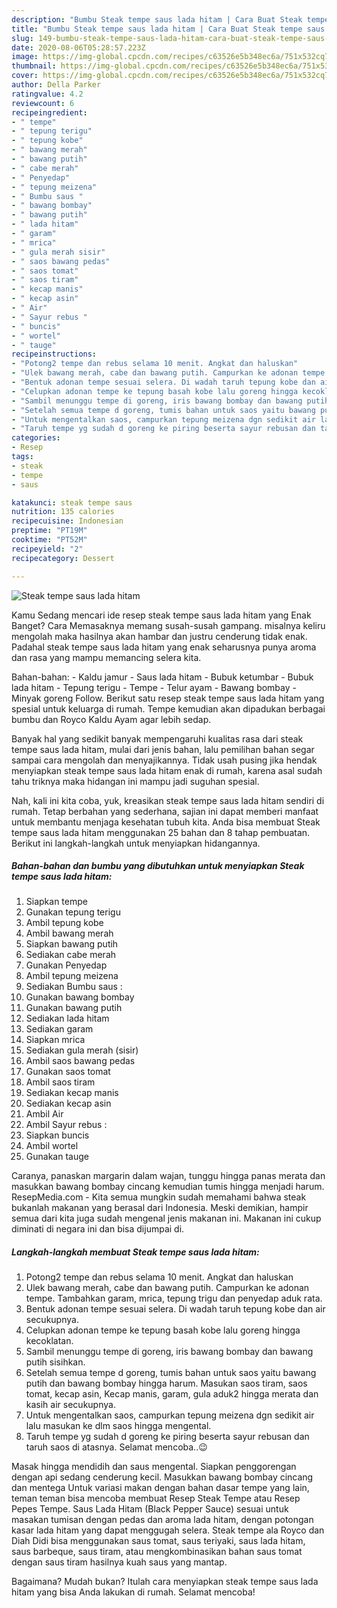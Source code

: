 ```yaml
---
description: "Bumbu Steak tempe saus lada hitam | Cara Buat Steak tempe saus lada hitam Yang Sedap"
title: "Bumbu Steak tempe saus lada hitam | Cara Buat Steak tempe saus lada hitam Yang Sedap"
slug: 149-bumbu-steak-tempe-saus-lada-hitam-cara-buat-steak-tempe-saus-lada-hitam-yang-sedap
date: 2020-08-06T05:28:57.223Z
image: https://img-global.cpcdn.com/recipes/c63526e5b348ec6a/751x532cq70/steak-tempe-saus-lada-hitam-foto-resep-utama.jpg
thumbnail: https://img-global.cpcdn.com/recipes/c63526e5b348ec6a/751x532cq70/steak-tempe-saus-lada-hitam-foto-resep-utama.jpg
cover: https://img-global.cpcdn.com/recipes/c63526e5b348ec6a/751x532cq70/steak-tempe-saus-lada-hitam-foto-resep-utama.jpg
author: Della Parker
ratingvalue: 4.2
reviewcount: 6
recipeingredient:
- " tempe"
- " tepung terigu"
- " tepung kobe"
- " bawang merah"
- " bawang putih"
- " cabe merah"
- " Penyedap"
- " tepung meizena"
- " Bumbu saus "
- " bawang bombay"
- " bawang putih"
- " lada hitam"
- " garam"
- " mrica"
- " gula merah sisir"
- " saos bawang pedas"
- " saos tomat"
- " saos tiram"
- " kecap manis"
- " kecap asin"
- " Air"
- " Sayur rebus "
- " buncis"
- " wortel"
- " tauge"
recipeinstructions:
- "Potong2 tempe dan rebus selama 10 menit. Angkat dan haluskan"
- "Ulek bawang merah, cabe dan bawang putih. Campurkan ke adonan tempe. Tambahkan garam, mrica, tepung trigu dan penyedap aduk rata."
- "Bentuk adonan tempe sesuai selera. Di wadah taruh tepung kobe dan air secukupnya."
- "Celupkan adonan tempe ke tepung basah kobe lalu goreng hingga kecoklatan."
- "Sambil menunggu tempe di goreng, iris bawang bombay dan bawang putih sisihkan."
- "Setelah semua tempe d goreng, tumis bahan untuk saos yaitu bawang putih dan bawang bombay hingga harum. Masukan saos tiram, saos tomat, kecap asin, Kecap manis, garam, gula aduk2 hingga merata dan kasih air secukupnya."
- "Untuk mengentalkan saos, campurkan tepung meizena dgn sedikit air lalu masukan ke dlm saos hingga mengental."
- "Taruh tempe yg sudah d goreng ke piring beserta sayur rebusan dan taruh saos di atasnya. Selamat mencoba..😉"
categories:
- Resep
tags:
- steak
- tempe
- saus

katakunci: steak tempe saus 
nutrition: 135 calories
recipecuisine: Indonesian
preptime: "PT19M"
cooktime: "PT52M"
recipeyield: "2"
recipecategory: Dessert

---
```



![Steak tempe saus lada hitam](https://img-global.cpcdn.com/recipes/c63526e5b348ec6a/751x532cq70/steak-tempe-saus-lada-hitam-foto-resep-utama.jpg)

Kamu Sedang mencari ide resep steak tempe saus lada hitam yang Enak Banget? Cara Memasaknya memang susah-susah gampang. misalnya keliru mengolah maka hasilnya akan hambar dan justru cenderung tidak enak. Padahal steak tempe saus lada hitam yang enak seharusnya punya aroma dan rasa yang mampu memancing selera kita.

Bahan-bahan: - Kaldu jamur - Saus lada hitam - Bubuk ketumbar - Bubuk lada hitam - Tepung terigu - Tempe - Telur ayam - Bawang bombay - Minyak goreng Follow. Berikut satu resep steak tempe saus lada hitam yang spesial untuk keluarga di rumah. Tempe kemudian akan dipadukan berbagai bumbu dan Royco Kaldu Ayam agar lebih sedap.

Banyak hal yang sedikit banyak mempengaruhi kualitas rasa dari steak tempe saus lada hitam, mulai dari jenis bahan, lalu pemilihan bahan segar sampai cara mengolah dan menyajikannya. Tidak usah pusing jika hendak menyiapkan steak tempe saus lada hitam enak di rumah, karena asal sudah tahu triknya maka hidangan ini mampu jadi suguhan spesial.


Nah, kali ini kita coba, yuk, kreasikan steak tempe saus lada hitam sendiri di rumah. Tetap berbahan yang sederhana, sajian ini dapat memberi manfaat untuk membantu menjaga kesehatan tubuh kita. Anda bisa membuat Steak tempe saus lada hitam menggunakan 25 bahan dan 8 tahap pembuatan. Berikut ini langkah-langkah untuk menyiapkan hidangannya.

<!--inarticleads1-->

##### Bahan-bahan dan bumbu yang dibutuhkan untuk menyiapkan Steak tempe saus lada hitam:

1. Siapkan  tempe
1. Gunakan  tepung terigu
1. Ambil  tepung kobe
1. Ambil  bawang merah
1. Siapkan  bawang putih
1. Sediakan  cabe merah
1. Gunakan  Penyedap
1. Ambil  tepung meizena
1. Sediakan  Bumbu saus :
1. Gunakan  bawang bombay
1. Gunakan  bawang putih
1. Sediakan  lada hitam
1. Sediakan  garam
1. Siapkan  mrica
1. Sediakan  gula merah (sisir)
1. Ambil  saos bawang pedas
1. Gunakan  saos tomat
1. Ambil  saos tiram
1. Sediakan  kecap manis
1. Sediakan  kecap asin
1. Ambil  Air
1. Ambil  Sayur rebus :
1. Siapkan  buncis
1. Ambil  wortel
1. Gunakan  tauge


Caranya, panaskan margarin dalam wajan, tunggu hingga panas merata dan masukkan bawang bombay cincang kemudian tumis hingga menjadi harum. ResepMedia.com - Kita semua mungkin sudah memahami bahwa steak bukanlah makanan yang berasal dari Indonesia. Meski demikian, hampir semua dari kita juga sudah mengenal jenis makanan ini. Makanan ini cukup diminati di negara ini dan bisa dijumpai di. 

<!--inarticleads2-->

##### Langkah-langkah membuat Steak tempe saus lada hitam:

1. Potong2 tempe dan rebus selama 10 menit. Angkat dan haluskan
1. Ulek bawang merah, cabe dan bawang putih. Campurkan ke adonan tempe. Tambahkan garam, mrica, tepung trigu dan penyedap aduk rata.
1. Bentuk adonan tempe sesuai selera. Di wadah taruh tepung kobe dan air secukupnya.
1. Celupkan adonan tempe ke tepung basah kobe lalu goreng hingga kecoklatan.
1. Sambil menunggu tempe di goreng, iris bawang bombay dan bawang putih sisihkan.
1. Setelah semua tempe d goreng, tumis bahan untuk saos yaitu bawang putih dan bawang bombay hingga harum. Masukan saos tiram, saos tomat, kecap asin, Kecap manis, garam, gula aduk2 hingga merata dan kasih air secukupnya.
1. Untuk mengentalkan saos, campurkan tepung meizena dgn sedikit air lalu masukan ke dlm saos hingga mengental.
1. Taruh tempe yg sudah d goreng ke piring beserta sayur rebusan dan taruh saos di atasnya. Selamat mencoba..😉


Masak hingga mendidih dan saus mengental. Siapkan penggorengan dengan api sedang cenderung kecil. Masukkan bawang bombay cincang dan mentega Untuk variasi makan dengan bahan dasar tempe yang lain, teman teman bisa mencoba membuat Resep Steak Tempe atau Resep Pepes Tempe. Saus Lada Hitam (Black Pepper Sauce) sesuai untuk masakan tumisan dengan pedas dan aroma lada hitam, dengan potongan kasar lada hitam yang dapat menggugah selera. Steak tempe ala Royco dan Diah Didi bisa menggunakan saus tomat, saus teriyaki, saus lada hitam, saus barbeque, saus tiram, atau mengkombinasikan bahan saus tomat dengan saus tiram hasilnya kuah saus yang mantap. 

Bagaimana? Mudah bukan? Itulah cara menyiapkan steak tempe saus lada hitam yang bisa Anda lakukan di rumah. Selamat mencoba!
